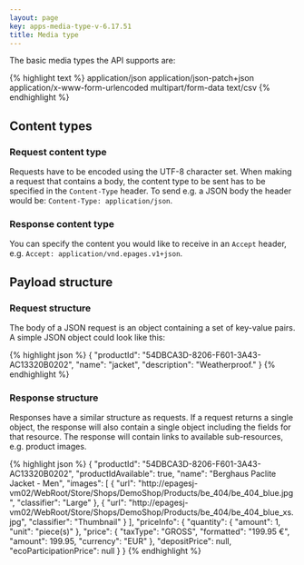 ```yaml
---
layout: page
key: apps-media-type-v-6.17.51
title: Media type
---
```


The basic media types the API supports are:

{% highlight text %}
application/json
application/json-patch+json
application/x-www-form-urlencoded
multipart/form-data
text/csv
{% endhighlight %}

## Content types

### Request content type

Requests have to be encoded using the UTF-8 character set.
When making a request that contains a body, the content type to be sent has to be specified in the `Content-Type` header.
To send e.g. a JSON body the header would be: `Content-Type: application/json`.

### Response content type

You can specify the content you would like to receive in an `Accept` header, e.g. `Accept: application/vnd.epages.v1+json`.

## Payload structure

### Request structure

The body of a JSON request is an object containing a set of key-value pairs.
A simple JSON object could look like this:

{% highlight json %}
{
    "productId": "54DBCA3D-8206-F601-3A43-AC13320B0202",
    "name": "jacket",
    "description": "Weatherproof."
}
{% endhighlight %}

### Response structure

Responses have a similar structure as requests.
If a request returns a single object, the response will also contain a single object including the fields for that resource.
The response will contain links to available sub-resources, e.g. product images.

{% highlight json %}
{
    "productId": "54DBCA3D-8206-F601-3A43-AC13320B0202",
    "productIdAvailable": true,
    "name": "Berghaus Paclite Jacket - Men",
    "images": [
        {
            "url": "http://epagesj-vm02/WebRoot/Store/Shops/DemoShop/Products/be_404/be_404_blue.jpg",
            "classifier": "Large"
        },
        {
            "url": "http://epagesj-vm02/WebRoot/Store/Shops/DemoShop/Products/be_404/be_404_blue_xs.jpg",
            "classifier": "Thumbnail"
        }
    ],
    "priceInfo": {
        "quantity": {
            "amount": 1,
            "unit": "piece(s)"
        },
        "price": {
            "taxType": "GROSS",
            "formatted": "199.95 €",
            "amount": 199.95,
            "currency": "EUR"
        },
        "depositPrice": null,
        "ecoParticipationPrice": null
    }
}
{% endhighlight %}
